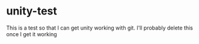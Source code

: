 # unity-test
This is a test so that I can get unity working with git. I'll probably delete this once I get it working
